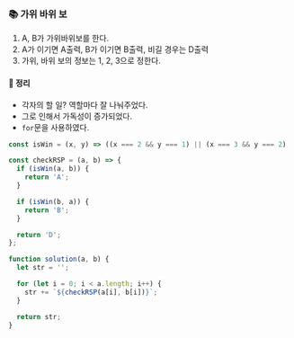 ### 📚 가위 바위 보
1. A, B가 가위바위보를 한다.
2. A가 이기면 A출력, B가 이기면 B출력, 비길 경우는 D출력
3. 가위, 바위 보의 정보는 1, 2, 3으로 정한다.

#### 🎯 정리
- 각자의 할 일? 역할마다 잘 나눠주었다.
- 그로 인해서 가독성이 증가되었다.
- `for`문을 사용하였다.

```javascript
const isWin = (x, y) => ((x === 2 && y === 1) || (x === 3 && y === 2) || (x === 1 && y === 3));

const checkRSP = (a, b) => {
  if (isWin(a, b)) {
    return 'A';
  }

  if (isWin(b, a)) {
    return 'B';
  }

  return 'D';
};

function solution(a, b) {
  let str = '';

  for (let i = 0; i < a.length; i++) {
    str += `${checkRSP(a[i], b[i])}`;
  }

  return str;
}
```
